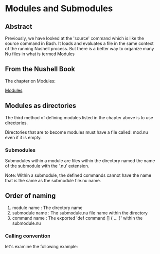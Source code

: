 # Modules and Submodules

## Abstract

Previously, we have looked at the 'source' command which is like the source
command  in Bash. It loads and evaluates a file in the same context of the
running Nushell process. But there is a better way to organize many Nu files
in what is termed Modules

## From the Nushell Book

The chapter on Modules:

[Modules](https://www.nushell.sh/book/modules.html)

## Modules as directories

The third method of defining modules listed in the chapter above is to use
directories.


Directories that are to become modules must have a file called: mod.nu
even if it is empty.

### Submodules

Submodules within a module are files within the directory named the name of the
submodule with the '.nu' extension.


Note:  Within a submodule, the defined commands cannot have the name that is the
same as the submodule file.nu name.

## Order of naming

1. module name : The directory name
2. submodule name : The submodule.nu file name within the directory
3. command name : The exported 'def command [] { ... }' within the submodule.nu

### Calling convention

let's examine the following example:

```bash
